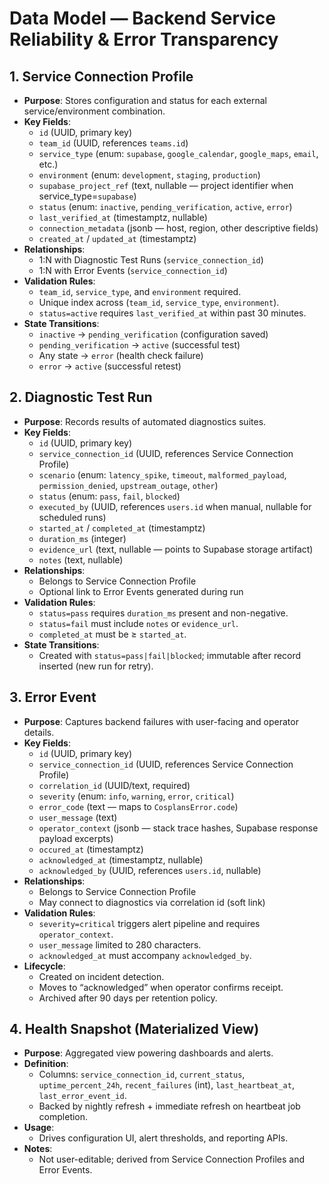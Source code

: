# Data Model — Backend Service Reliability & Error Transparency

## 1. Service Connection Profile
- **Purpose**: Stores configuration and status for each external service/environment combination.
- **Key Fields**:
  - `id` (UUID, primary key)
  - `team_id` (UUID, references `teams.id`)
  - `service_type` (enum: `supabase`, `google_calendar`, `google_maps`, `email`, etc.)
  - `environment` (enum: `development`, `staging`, `production`)
  - `supabase_project_ref` (text, nullable — project identifier when service_type=`supabase`)
  - `status` (enum: `inactive`, `pending_verification`, `active`, `error`)
  - `last_verified_at` (timestamptz, nullable)
  - `connection_metadata` (jsonb — host, region, other descriptive fields)
  - `created_at` / `updated_at` (timestamptz)
- **Relationships**:
  - 1:N with Diagnostic Test Runs (`service_connection_id`)
  - 1:N with Error Events (`service_connection_id`)
- **Validation Rules**:
  - `team_id`, `service_type`, and `environment` required.
  - Unique index across (`team_id`, `service_type`, `environment`).
  - `status=active` requires `last_verified_at` within past 30 minutes.
- **State Transitions**:
  - `inactive` → `pending_verification` (configuration saved)
  - `pending_verification` → `active` (successful test)
  - Any state → `error` (health check failure)
  - `error` → `active` (successful retest)

## 2. Diagnostic Test Run
- **Purpose**: Records results of automated diagnostics suites.
- **Key Fields**:
  - `id` (UUID, primary key)
  - `service_connection_id` (UUID, references Service Connection Profile)
  - `scenario` (enum: `latency_spike`, `timeout`, `malformed_payload`, `permission_denied`, `upstream_outage`, `other`)
  - `status` (enum: `pass`, `fail`, `blocked`)
  - `executed_by` (UUID, references `users.id` when manual, nullable for scheduled runs)
  - `started_at` / `completed_at` (timestamptz)
  - `duration_ms` (integer)
  - `evidence_url` (text, nullable — points to Supabase storage artifact)
  - `notes` (text, nullable)
- **Relationships**:
  - Belongs to Service Connection Profile
  - Optional link to Error Events generated during run
- **Validation Rules**:
  - `status=pass` requires `duration_ms` present and non-negative.
  - `status=fail` must include `notes` or `evidence_url`.
  - `completed_at` must be ≥ `started_at`.
- **State Transitions**:
  - Created with `status=pass|fail|blocked`; immutable after record inserted (new run for retry).

## 3. Error Event
- **Purpose**: Captures backend failures with user-facing and operator details.
- **Key Fields**:
  - `id` (UUID, primary key)
  - `service_connection_id` (UUID, references Service Connection Profile)
  - `correlation_id` (UUID/text, required)
  - `severity` (enum: `info`, `warning`, `error`, `critical`)
  - `error_code` (text — maps to `CosplansError.code`)
  - `user_message` (text)
  - `operator_context` (jsonb — stack trace hashes, Supabase response payload excerpts)
  - `occured_at` (timestamptz)
  - `acknowledged_at` (timestamptz, nullable)
  - `acknowledged_by` (UUID, references `users.id`, nullable)
- **Relationships**:
  - Belongs to Service Connection Profile
  - May connect to diagnostics via correlation id (soft link)
- **Validation Rules**:
  - `severity=critical` triggers alert pipeline and requires `operator_context`.
  - `user_message` limited to 280 characters.
  - `acknowledged_at` must accompany `acknowledged_by`.
- **Lifecycle**:
  - Created on incident detection.
  - Moves to “acknowledged” when operator confirms receipt.
  - Archived after 90 days per retention policy.

## 4. Health Snapshot (Materialized View)
- **Purpose**: Aggregated view powering dashboards and alerts.
- **Definition**:
  - Columns: `service_connection_id`, `current_status`, `uptime_percent_24h`, `recent_failures` (int), `last_heartbeat_at`, `last_error_event_id`.
  - Backed by nightly refresh + immediate refresh on heartbeat job completion.
- **Usage**:
  - Drives configuration UI, alert thresholds, and reporting APIs.
- **Notes**:
  - Not user-editable; derived from Service Connection Profiles and Error Events.
